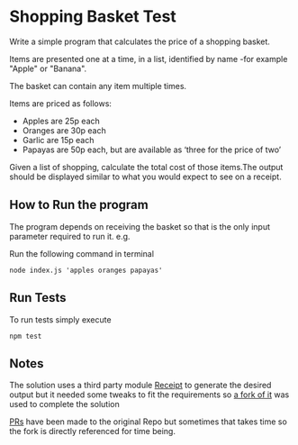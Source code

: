 # Shopping Basket Test

Write a simple program that calculates the price of a shopping basket.

Items are presented one at a time, in a list, identified by name -for example "Apple" or "Banana".

The basket can contain any item multiple times.

Items are priced as follows:
* Apples are 25p each
* Oranges are 30p each
* Garlic are 15p each
* Papayas are 50p each, but are available as ‘three for the price of two’

Given a list of shopping, calculate the total cost of those items.The output should be displayed similar to what you would expect to see on a receipt.

## How to Run the program

The program depends on receiving the basket so that is the only input parameter required to run it.
e.g.

Run the following command in terminal

`node index.js 'apples oranges papayas'`

## Run Tests

To run tests simply execute

`npm test`

## Notes

The solution uses a third party module
 [Receipt](https://github.com/MartyWallace/Receipt) to generate the desired output but it needed some tweaks to fit the requirements so [a fork of it](https://github.com/gajjargaurav/Receipt) was used to complete the solution

 [PRs](https://github.com/MartyWallace/Receipt/pulls) have been made to the original Repo but sometimes that takes time so the fork is directly referenced for time being.
